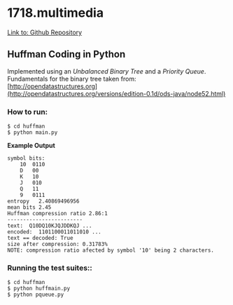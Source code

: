 # 1718.multimedia

[Link to: Github Repository](https://github.com/Nerucius/1718.multimedia)

## Huffman Coding in Python

Implemented using an *Unbalanced Binary Tree* and a *Priority Queue*.  
Fundamentals for the binary tree taken from: [http://opendatastructures.org](http://opendatastructures.org/versions/edition-0.1d/ods-java/node52.html)

### How to run:

```
$ cd huffman
$ python main.py
```

**Example Output**

```
symbol bits:
	10 	0110
	D 	00
	K 	10
	J 	010
	Q 	11
	9 	0111
entropy   2.40869496956
mean bits 2.45
Huffman compression ratio 2.86:1
------------------------
text:  Q10DQ10KJQJDDKQJ ...
encoded:  1101100011011010 ...
text == decoded: True
size after compression: 0.31783%
NOTE: compression ratio afected by symbol '10' being 2 characters.
```

### Running the test suites::

```
$ cd huffman
$ python huffmain.py
$ python pqueue.py
```